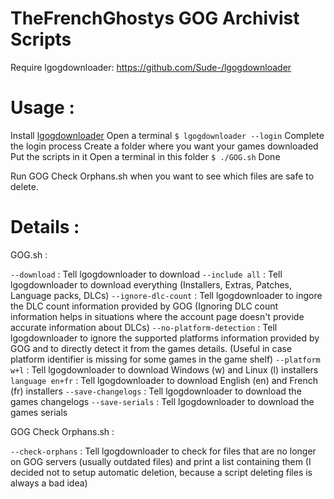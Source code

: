 # TheFrenchGhostys GOG Archivist Scripts

Require lgogdownloader: https://github.com/Sude-/lgogdownloader


# Usage :
Install [lgogdownloader](https://github.com/Sude-/lgogdownloader)
Open a terminal
`$ lgogdownloader --login`
Complete the login process
Create a folder where you want your games downloaded
Put the scripts in it
Open a terminal in this folder
`$ ./GOG.sh`
Done


Run GOG Check Orphans.sh when you want to see which files are safe to delete.


# Details : 

GOG.sh :

`--download` : Tell lgogdownloader to download
`--include all` : Tell lgogdownloader to download everything (Installers, Extras, Patches, Language packs, DLCs)
`--ignore-dlc-count` : Tell lgogdownloader to ingore the DLC count information provided by GOG (Ignoring DLC count information helps in situations where the account page doesn't provide accurate information about DLCs)
`--no-platform-detection` : Tell lgogdownloader to ignore the supported platforms information provided by GOG and to directly detect it from the games details. (Useful in case platform identifier is missing for some games in the game shelf)
`--platform w+l` : Tell lgogdownloader to download Windows (w) and Linux (l) installers
`language en+fr` : Tell lgogdownloader to download English (en) and French (fr) installers
`--save-changelogs` : Tell lgogdownloader to download the games changelogs
`--save-serials` : Tell lgogdownloader to download the games serials



GOG Check Orphans.sh :

`--check-orphans` : Tell lgogdownloader to check for files that are no longer on GOG servers (usually outdated files) and print a list containing them (I decided not to setup automatic deletion, because a script deleting files is always a bad idea)